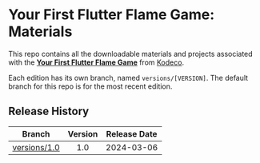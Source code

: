 # Your First Flutter Flame Game: Materials


This repo contains all the downloadable materials and projects associated with the **[Your First Flutter Flame Game](https://www.kodeco.com/39906475-your-first-flutter-flame-game)** from [Kodeco](https://www.kodeco.com).

Each edition has its own branch, named `versions/[VERSION]`. The default branch for this repo is for the most recent edition.

## Release History

| Branch                                                                                  | Version | Release Date |
| --------------------------------------------------------------------------------------- |:-------:|:------------:|
| [versions/1.0](https://github.com/kodecocodes/video-ff-materials/tree/versions/1.0) | 1.0     | 2024-03-06   |
